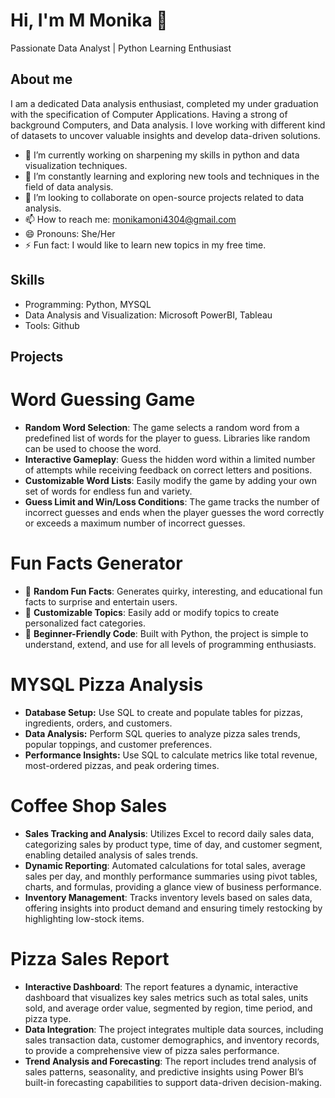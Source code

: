 # Hi, I'm M Monika 👋
Passionate Data Analyst | Python Learning Enthusiast 
## About me 
I am a dedicated Data analysis enthusiast, completed my under graduation with the specification of Computer Applications. Having a strong of background Computers, and Data analysis. I love working with different kind of datasets to uncover valuable insights and develop data-driven solutions. 

- 🔭 I’m currently working on sharpening my skills in python and data visualization techniques.
- 🌱 I’m constantly learning and exploring new tools and techniques in the field of data analysis.
- 👯 I’m looking  to collaborate on open-source projects related to data analysis.
- 📫 How to reach me: monikamoni4304@gmail.com
- 😄 Pronouns: She/Her
- ⚡ Fun fact: I would like to learn new topics in my free time.
## Skills
- Programming: Python, MYSQL
- Data Analysis and Visualization: Microsoft PowerBI, Tableau
- Tools: Github
## Projects
# Word Guessing Game
- **Random Word Selection**: The game selects a random word from a predefined list of words for the player to guess. Libraries like random can be used to choose the word.
- **Interactive Gameplay**: Guess the hidden word within a limited number of attempts while receiving feedback on correct letters and positions.  
- **Customizable Word Lists**: Easily modify the game by adding your own set of words for endless fun and variety.  
- **Guess Limit and Win/Loss Conditions**: The game tracks the number of incorrect guesses and ends when the player guesses the word correctly or exceeds a maximum number of incorrect guesses.
 # Fun Facts Generator
- 🧠 **Random Fun Facts**: Generates quirky, interesting, and educational fun facts to surprise and entertain users.  
- 🔀 **Customizable Topics**: Easily add or modify topics to create personalized fact categories.  
- 🚀 **Beginner-Friendly Code**: Built with Python, the project is simple to understand, extend, and use for all levels of programming enthusiasts. 
 # MYSQL Pizza Analysis  
- **Database Setup:** Use SQL to create and populate tables for pizzas, ingredients, orders, and customers.  
- **Data Analysis:** Perform SQL queries to analyze pizza sales trends, popular toppings, and customer preferences.  
- **Performance Insights:** Use SQL to calculate metrics like total revenue, most-ordered pizzas, and peak ordering times.  
 # Coffee Shop Sales 
- **Sales Tracking and Analysis**: Utilizes Excel to record daily sales data, categorizing sales by product type, time of day, and customer segment, enabling detailed analysis of sales trends.
- **Dynamic Reporting**: Automated calculations for total sales, average sales per day, and monthly performance summaries using pivot tables, charts, and formulas, providing a glance view of business performance.
- **Inventory Management**: Tracks inventory levels based on sales data, offering insights into product demand and ensuring timely restocking by highlighting low-stock items.
 # Pizza Sales Report
- **Interactive Dashboard**: The report features a dynamic, interactive dashboard that visualizes key sales metrics such as total sales, units sold, and average order value, segmented by region, time period, and pizza type.
- **Data Integration**: The project integrates multiple data sources, including sales transaction data, customer demographics, and inventory records, to provide a comprehensive view of pizza sales performance.
- **Trend Analysis and Forecasting**: The report includes trend analysis of sales patterns, seasonality, and predictive insights using Power BI’s built-in forecasting capabilities to support data-driven decision-making.




